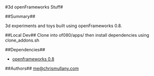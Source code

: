 #3d openFrameworks Stuff#

##Summary##

3d experiments and toys built using openFrameworks 0.8.

##Local Dev##
Clone into of080/apps/ then install dependencies using clone_addons.sh

##Dependencies##

-	[openframeworks 0.8](http://www.openframeworks.cc/download/)

##Authors##
me@chrismullany.com